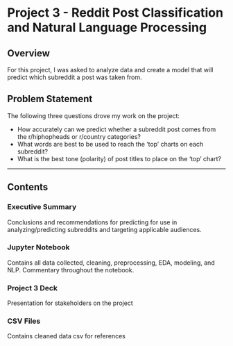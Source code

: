 # Project 3 - Reddit Post Classification and Natural Language Processing

## Overview

For this project, I was asked to analyze data and create a model that will predict which subreddit a post was taken from. 

## Problem Statement

The following three questions drove my work on the project:

- How accurately can we predict whether a subreddit post comes from the r/hiphopheads or r/country categories?
- What words are best to be used to reach the ‘top’ charts on each subreddit?
- What is the best tone (polarity) of post titles to place on the ‘top’ chart?

---

## Contents

### Executive Summary

Conclusions and recommendations for predicting for use in analyzing/predicting subreddits and targeting applicable audiences. 

### Jupyter Notebook

Contains all data collected, cleaning, preprocessing, EDA, modeling, and NLP. Commentary throughout the notebook.

### Project 3 Deck

Presentation for stakeholders on the project

### CSV Files

Contains cleaned data csv for references

